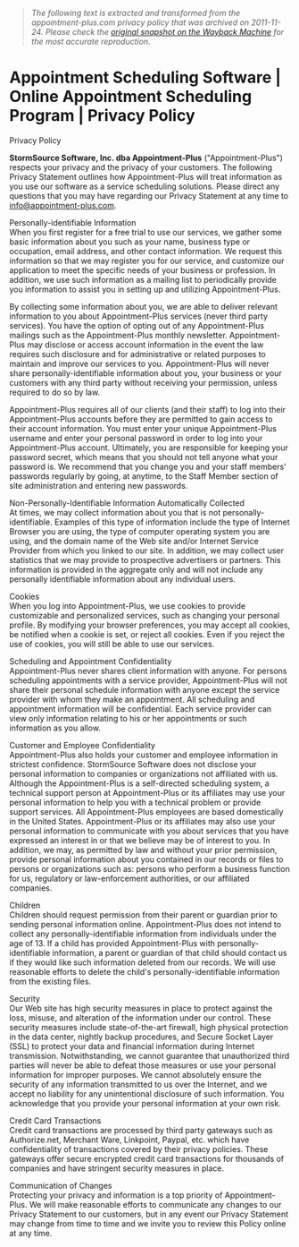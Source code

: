 > *The following text is extracted and transformed from the appointment-plus.com privacy policy that was archived on 2011-11-24. Please check the [original snapshot on the Wayback Machine](https://web.archive.org/web/20111124025835id_/http%3A//www.appointment-plus.com/privacy_policy.php) for the most accurate reproduction.*

# Appointment Scheduling Software | Online Appointment Scheduling Program | Privacy Policy

Privacy Policy

**StormSource Software, Inc. dba Appointment-Plus** ("Appointment-Plus") respects your privacy and the privacy of your customers. The following Privacy Statement outlines how Appointment-Plus will treat information as you use our software as a service scheduling solutions. Please direct any questions that you may have regarding our Privacy Statement at any time to info@appointment-plus.com.

Personally-identifiable Information  
When you first register for a free trial to use our services, we gather some basic information about you such as your name, business type or occupation, email address, and other contact information. We request this information so that we may register you for our service, and customize our application to meet the specific needs of your business or profession. In addition, we use such information as a mailing list to periodically provide you information to assist you in setting up and utilizing Appointment-Plus.

By collecting some information about you, we are able to deliver relevant information to you about Appointment-Plus services (never third party services). You have the option of opting out of any Appointment-Plus mailings such as the Appointment-Plus monthly newsletter. Appointment-Plus may disclose or access account information in the event the law requires such disclosure and for administrative or related purposes to maintain and improve our services to you. Appointment-Plus will never share personally-identifiable information about you, your business or your customers with any third party without receiving your permission, unless required to do so by law.

Appointment-Plus requires all of our clients (and their staff) to log into their Appointment-Plus accounts before they are permitted to gain access to their account information. You must enter your unique Appointment-Plus username and enter your personal password in order to log into your Appointment-Plus account. Ultimately, you are responsible for keeping your password secret, which means that you should not tell anyone what your password is. We recommend that you change you and your staff members' passwords regularly by going, at anytime, to the Staff Member section of site administration and entering new passwords.

Non-Personally-Identifiable Information Automatically Collected  
At times, we may collect information about you that is not personally-identifiable. Examples of this type of information include the type of Internet Browser you are using, the type of computer operating system you are using, and the domain name of the Web site and/or Internet Service Provider from which you linked to our site. In addition, we may collect user statistics that we may provide to prospective advertisers or partners. This information is provided in the aggregate only and will not include any personally identifiable information about any individual users.

Cookies  
When you log into Appointment-Plus, we use cookies to provide customizable and personalized services, such as changing your personal profile. By modifying your browser preferences, you may accept all cookies, be notified when a cookie is set, or reject all cookies. Even if you reject the use of cookies, you will still be able to use our services.

Scheduling and Appointment Confidentiality  
Appointment-Plus never shares client information with anyone. For persons scheduling appointments with a service provider, Appointment-Plus will not share their personal schedule information with anyone except the service provider with whom they make an appointment. All scheduling and appointment information will be confidential. Each service provider can view only information relating to his or her appointments or such information as you allow.

Customer and Employee Confidentiality  
Appointment-Plus also holds your customer and employee information in strictest confidence. StormSource Software does not disclose your personal information to companies or organizations not affiliated with us. Although the Appointment-Plus is a self-directed scheduling system, a technical support person at Appointment-Plus or its affiliates may use your personal information to help you with a technical problem or provide support services. All Appointment-Plus employees are based domestically in the United States. Appointment-Plus or its affiliates may also use your personal information to communicate with you about services that you have expressed an interest in or that we believe may be of interest to you. In addition, we may, as permitted by law and without your prior permission, provide personal information about you contained in our records or files to persons or organizations such as: persons who perform a business function for us, regulatory or law-enforcement authorities, or our affiliated companies.

Children  
Children should request permission from their parent or guardian prior to sending personal information online. Appointment-Plus does not intend to collect any personally-identifiable information from individuals under the age of 13. If a child has provided Appointment-Plus with personally-identifiable information, a parent or guardian of that child should contact us if they would like such information deleted from our records. We will use reasonable efforts to delete the child's personally-identifiable information from the existing files.

Security  
Our Web site has high security measures in place to protect against the loss, misuse, and alteration of the information under our control. These security measures include state-of-the-art firewall, high physical protection in the data center, nightly backup procedures, and Secure Socket Layer (SSL) to protect your data and financial information during Internet transmission. Notwithstanding, we cannot guarantee that unauthorized third parties will never be able to defeat those measures or use your personal information for improper purposes. We cannot absolutely ensure the security of any information transmitted to us over the Internet, and we accept no liability for any unintentional disclosure of such information. You acknowledge that you provide your personal information at your own risk.

Credit Card Transactions  
Credit card transactions are processed by third party gateways such as Authorize.net, Merchant Ware, Linkpoint, Paypal, etc. which have confidentiality of transactions covered by their privacy policies. These gateways offer secure encrypted credit card transactions for thousands of companies and have stringent security measures in place.

Communication of Changes  
Protecting your privacy and information is a top priority of Appointment-Plus. We will make reasonable efforts to communicate any changes to our Privacy Statement to our customers, but in any event our Privacy Statement may change from time to time and we invite you to review this Policy online at any time.
